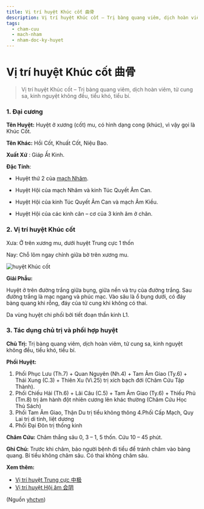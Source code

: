 ```yaml
---
title: Vị trí huyệt Khúc cốt 曲骨
description: Vị trí huyệt Khúc cốt – Trị bàng quang viêm, dịch hoàn viêm, tử cung sa, kinh nguyệt không đều, tiểu khó, tiểu bí.
tags:
  - cham-cuu
  - mach-nham
  - nham-doc-ky-huyet
---
```


# Vị trí huyệt Khúc cốt 曲骨 

> Vị trí huyệt Khúc cốt – Trị bàng quang viêm, dịch hoàn viêm, tử cung sa, kinh nguyệt không đều, tiểu khó, tiểu bí.

### 1. Đại cương

**Tên Huyệt:** Huyệt ở xương (cốt) mu, có hình dạng cong (khúc), vì vậy gọi là Khúc Cốt.

**Tên** **Khác:** Hồi Cốt, Khuất Cốt, Niệu Bao.

**Xuất Xứ** : Giáp Ất Kinh.

**Đặc Tính**:

+ Huyệt thứ 2 của [mạch Nhâm](/yhctvn/dai-cuong-mach-nham/).

+ Huyệt Hội của mạch Nhâm và kinh Túc Quyết Âm Can.

+ Huyệt Hội của kinh Túc Quyết Âm Can và mạch Âm Kiều.

+ Huyệt Hội của các kinh cân – cơ của 3 kinh âm ở chân.

### 2. Vị trí huyệt Khúc cốt

Xưa: Ở trên xương mu, dưới huyệt Trung cực 1 thốn

Nay: Chỗ lõm ngay chính giữa bờ trên xương mu.

![huyệt Khúc cốt](/imgs/yhctvn/huyet-khuc-cot-300x187.jpg)

**Giải Phẫu:**

Huyệt ở trên đường trắng giữa bụng, giữa nền và trụ của đường trắng. Sau đường trắng là mạc ngang và phúc mạc. Vào sâu là ổ bụng dưới, có đáy bàng quang khi rỗng, đáy của tử cung khi không có thai.

Da vùng huyệt chi phối bởi tiết đoạn thần kinh L1.

### 3. Tác dụng chủ trị và phối hợp huyệt

**Chủ Trị:** Trị bàng quang viêm, dịch hoàn viêm, tử cung sa, kinh nguyệt không đều, tiểu khó, tiểu bí.

**Phối Huyệt:**

1. Phối Phục Lưu (Th.7) + Quan Nguyên (Nh.4) + Tam Âm Giao (Ty.6) + Thái Xung (C.3) + Thiên Xu (Vi.25) trị xích bạch đới (Châm Cứu Tập Thành).
2. Phối Chiếu Hải (Th.6) + Lãi Câu (C.5) + Tam Âm Giao (Ty.6) + Thiếu Phủ (Tm.8) trị âm hành đột nhiên cương lên khác thường (Châm Cứu Học Thủ Sách)
3. Phối Tam Âm Giao, Thận Du trị tiểu không thông 4.Phối Cấp Mạch, Quy Lai trị di tinh, liệt dương
4. Phối Đại Đôn trị thống kinh

**Châm Cứu:** Châm thẳng sâu 0, 3 – 1, 5 thốn. Cứu 10 – 45 phút.

**Ghi Chú:** Trước khi châm, bảo người bệnh đi tiểu để tránh châm vào bàng quang. Bí tiểu không châm sâu. Có thai không châm sâu.

**Xem thêm:**

* [Vị trí huyệt Trung cực 中极](/yhctvn/vi-tri-huyet-trung-cuc-%e4%b8%ad%e6%9e%81/)
* [Vị trí huyệt Hội âm 会阴](/yhctvn/vi-tri-huyet-hoi-am-%e4%bc%9a%e9%98%b4/)

(Nguồn <a href="https://yhctvn.com/vi-tri-huyet-khuc-cot-曲骨/" target="_blank">yhctvn</a>)
